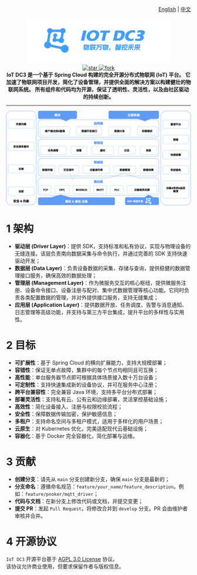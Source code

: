 <p align="right">
  <a href="./README.md">English</a> | <a href="./README.zh.md">中文</a>
</p>

<p align="center">
	<img src="dc3/images/logo-blue.zh.png" width="400" alt="IoT DC3 Logo">
<br>
<a href='https://gitee.com/pnoker/iot-dc3/stargazers'>
    <img src='https://gitee.com/pnoker/iot-dc3/badge/star.svg?theme=gvp' alt='star'/>
</a>
<a href='https://gitee.com/pnoker/iot-dc3/members'>
    <img src='https://gitee.com/pnoker/iot-dc3/badge/fork.svg?theme=gvp' alt='fork'/>
</a>
<br>
<strong>
IoT DC3 是一个基于 Spring Cloud 构建的完全开源分布式物联网 (IoT) 平台。  
它加速了物联网项目开发，简化了设备管理，并提供全面的解决方案以构建健壮的物联网系统。  
所有组件和代码均为开源，保证了透明性、灵活性，以及由社区驱动的持续创新。  
</strong>
</p>

---

![iot-dc3-architecture](dc3/images/architecture-cn.png)

# 1 架构

- **驱动层 (Driver Layer)**：提供 SDK，支持标准和私有协议，实现与物理设备的无缝连接。该层负责南向数据采集与命令执行，并通过完善的 SDK 支持快速驱动开发；
- **数据层 (Data Layer)**：负责设备数据的采集、存储与查询，提供稳健的数据管理接口服务，确保高效的数据处理；
- **管理层 (Management Layer)**：作为微服务交互的核心枢纽，提供微服务注册、设备命令接口、设备注册与配对、集中式数据管理等核心功能。它同时负责各类配置数据的管理，并对外提供接口服务，支持无缝集成；
- **应用层 (Application Layer)**：提供数据开放、任务调度、告警与消息通知、日志管理等高级功能，并支持与第三方平台集成，提升平台的多样性与实用性。

# 2 目标

- **可扩展性**：基于 Spring Cloud 的横向扩展能力，支持大规模部署；
- **容错性**：保证无单点故障，集群中的每个节点均相同且可互换；
- **高性能**：单台服务器节点即可根据具体场景接入数十万台设备；
- **可定制性**：支持快速集成新的设备协议，并可在服务中心注册；
- **跨平台兼容性**：完全兼容 Java 环境，支持多平台分布式部署；
- **部署灵活性**：支持私有云、公有云和边缘部署，灵活掌控基础设施；
- **高效性**：简化设备接入、注册与权限校验流程；
- **安全性**：保障数据传输加密，保护敏感信息；
- **多租户**：支持命名空间与多租户模式，适用于多样化的用户场景；
- **云原生**：对 Kubernetes 优化，完美适配现代云基础设施；
- **容器化**：基于 Docker 完全容器化，简化部署与运维。

# 3 贡献

- **创建分支**：请先从 `main` 分支创建新分支，确保 `main` 分支是最新的；
- **分支命名**：遵循命名规范：`feature/your_name/feature_description`。例如：`feature/pnoker/mqtt_driver`；
- **代码与文档**：在新分支上修改代码或文档，并提交变更；
- **提交 PR**：发起 `Pull Request`，将修改合并到 `develop` 分支。PR 会由维护者审核并合并。

# 4 开源协议

`IoT DC3` 开源平台基于 [AGPL 3.0 License](./LICENSE-AGPL.txt) 协议。  
该协议允许商业使用，但要求保留作者与版权信息。  
